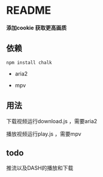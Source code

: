# README

**添加cookie 获取更高画质**

## 依赖

```
npm install chalk
```

* aria2

* mpv

## 用法

下载视频运行download.js ，需要aria2

播放视频运行play.js ，需要mpv

## todo

推流以及DASH的播放和下载